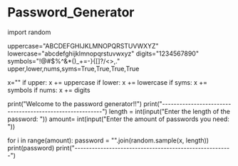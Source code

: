 # Password_Generator
import random 

uppercase="ABCDEFGHIJKLMNOPQRSTUVWXYZ"
lowercase="abcdefghijklmnopqrstuvwxyz"
digits="1234567890"
symbols="!@#$%^&*()_+=-}{[]?/<>,."
upper,lower,nums,syms=True,True,True,True

x=""
if upper:
   x += uppercase
if lower:
   x += lowercase
if syms:
   x += symbols
if nums:
   x += digits

print("Welcome to the password generator!!")
print("---------------------------------------------------------")
length = int(input("Enter the length of the password: "))
amount= int(input("Enter the amount of passwords you need: "))

for i in range(amount):
  password = "".join(random.sample(x, length))
  print(password)
  print("-------------------------------------------------------")
